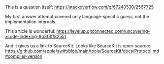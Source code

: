 This is a question itself: https://stackoverflow.com/q/67240530/2567725

My first answer attempt covered only language-specific guess, not the implementation internals.

This article is wonderful:
https://levelup.gitconnected.com/uncovering-xcode-indexing-8b3f3ff82551

And it gives us a link to SourceKit. Looks like SourceKit is open-source:
https://github.com/apple/swift/blob/main/tools/SourceKit/docs/Protocol.md#compiler-version
